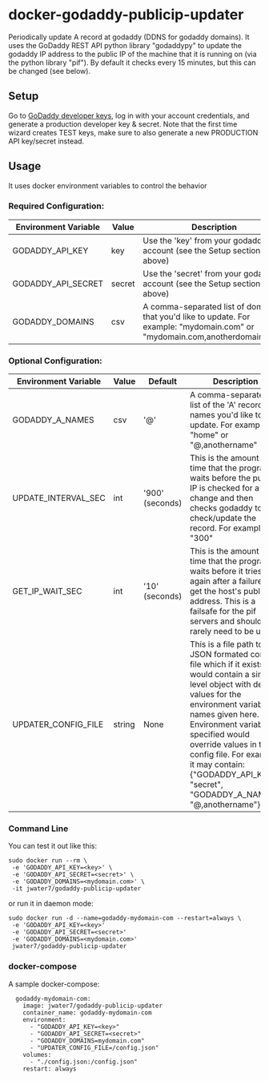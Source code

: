 # docker-godaddy-publicip-updater
Periodically update A record at godaddy (DDNS for godaddy domains).  It uses the GoDaddy REST API python library "godaddypy" to update the godaddy IP address to the public IP of the machine that it is running on (via the python library "pif"). By default it checks every 15 minutes, but this can be changed (see below).

## Setup
Go to [GoDaddy developer keys](https://developer.godaddy.com/keys/), log in with your account credentials, and generate a production developer key & secret. Note that the first time wizard creates TEST keys, make sure to also generate a new PRODUCTION API key/secret instead.

## Usage

It uses docker environment variables to control the behavior

### Required Configuration:
| Environment Variable | Value  | Description |
| -------------------- | ------ | ----------- |
| GODADDY_API_KEY      | key    | Use the 'key' from your godaddy account (see the Setup section above) |
| GODADDY_API_SECRET   | secret | Use the 'secret' from your godaddy account (see the Setup section above) |
| GODADDY_DOMAINS      | csv    | A comma-separated list of domains that you'd like to update.  For example: "mydomain.com" or "mydomain.com,anotherdomain.com" |

### Optional Configuration:
| Environment Variable | Value  | Default         | Description |
| -------------------- | ------ | --------------- | ----------- |
| GODADDY_A_NAMES      | csv    | '@'             | A comma-separated list of the 'A' record names you'd like to update.  For example: "home" or "@,anothername" |
| UPDATE_INTERVAL_SEC  | int    | '900' (seconds) | This is the amount of time that the program waits before the public IP is checked for a change and then checks godaddy to check/update the record.  For example: "300" |
| GET_IP_WAIT_SEC      | int    | '10' (seconds)  | This is the amount of time that the program waits before it tries again after a failure to get the host's public IP address.  This is a failsafe for the pif servers and should rarely need to be used. |
| UPDATER_CONFIG_FILE  | string | None            | This is a file path to a JSON formated config file which if it exists would contain a single-level object with default values for the environment variable names given here.  Environment variables specified would override values in the config file.  For example, it may contain: {"GODADDY_API_KEY": "secret", "GODADDY_A_NAMES": "@,anothername"} |

### Command Line
You can test it out like this:
~~~
sudo docker run --rm \
 -e 'GODADDY_API_KEY=<key>' \
 -e 'GODADDY_API_SECRET=<secret>' \
 -e 'GODADDY_DOMAINS=<mydomain.com>' \
 -it jwater7/godaddy-publicip-updater
~~~

or run it in daemon mode:
~~~
sudo docker run -d --name=godaddy-mydomain-com --restart=always \
 -e 'GODADDY_API_KEY=<key>'
 -e 'GODADDY_API_SECRET=<secret>'
 -e 'GODADDY_DOMAINS=<mydomain.com>'
 jwater7/godaddy-publicip-updater
~~~

### docker-compose
A sample docker-compose:
~~~
  godaddy-mydomain-com:
    image: jwater7/godaddy-publicip-updater
    container_name: godaddy-mydomain-com
    environment:
      - "GODADDY_API_KEY=<key>"
      - "GODADDY_API_SECRET=<secret>"
      - "GODADDY_DOMAINS=mydomain.com"
      - "UPDATER_CONFIG_FILE=/config.json"
    volumes:
      - "./config.json:/config.json"
    restart: always
~~~


